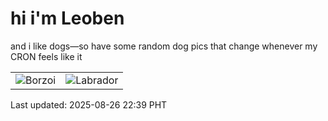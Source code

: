 # hi i'm Leoben

and i like dogs—so have some random dog pics that change whenever my CRON feels like it

|  |  |
|--------|----------|
| ![Borzoi](https://random-dog-vercel.vercel.app/api/random-borzoi?v=1756219149) | ![Labrador](https://random-dog-vercel.vercel.app/api/random-labrador?v=1756219149) |

Last updated: 2025-08-26 22:39 PHT
